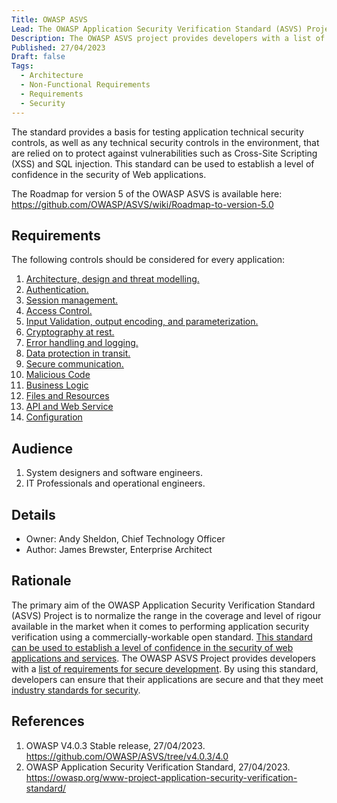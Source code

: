 ```yaml
---
Title: OWASP ASVS
Lead: The OWASP Application Security Verification Standard (ASVS) Project provides a basis for testing web application technical security controls and also provides developers with a list of requirements for secure development
Description: The OWASP ASVS project provides developers with a list of requirements for secure development and testable security controls.
Published: 27/04/2023
Draft: false
Tags:
  - Architecture
  - Non-Functional Requirements
  - Requirements
  - Security
---
```


The standard provides a basis for testing application technical security controls, as well as any technical security controls in the environment, that are relied on to protect against vulnerabilities such as Cross-Site Scripting (XSS) and SQL injection. This standard can be used to establish a level of confidence in the security of Web applications.

The Roadmap for version 5 of the OWASP ASVS is available here: <https://github.com/OWASP/ASVS/wiki/Roadmap-to-version-5.0>

## Requirements

The following controls should be considered for every application:

1. [Architecture, design and threat modelling.](https://github.com/OWASP/ASVS/blob/v4.0.3/4.0/en/0x10-V1-Architecture.md)
2. [Authentication.](https://github.com/OWASP/ASVS/blob/v4.0.3/4.0/en/0x11-V2-Authentication.md)
3. [Session management.](https://github.com/OWASP/ASVS/blob/v4.0.3/4.0/en/0x12-V3-Session-management.md)
4. [Access Control.](https://github.com/OWASP/ASVS/blob/v4.0.3/4.0/en/0x12-V4-Access-Control.md)
5. [Input Validation, output encoding, and parameterization.](https://github.com/OWASP/ASVS/blob/v4.0.3/4.0/en/0x13-V5-Validation-Sanitization-Encoding.md)
6. [Cryptography at rest.](https://github.com/OWASP/ASVS/blob/v4.0.3/4.0/en/0x14-V6-Cryptography.md)
7. [Error handling and logging.](https://github.com/OWASP/ASVS/blob/v4.0.3/4.0/en/0x15-V7-Error-Logging.md)
8. [Data protection in transit.](https://github.com/OWASP/ASVS/blob/v4.0.3/4.0/en/0x16-V8-Data-Protection.md)
9. [Secure communication.](https://github.com/OWASP/ASVS/blob/v4.0.3/4.0/en/0x17-V9-Communications.md)
10. [Malicious Code](https://github.com/OWASP/ASVS/blob/v4.0.3/4.0/en/0x18-V10-Malicious.md)
11. [Business Logic](https://github.com/OWASP/ASVS/blob/v4.0.3/4.0/en/0x19-V11-BusLogic.md)
12. [Files and Resources](https://github.com/OWASP/ASVS/blob/v4.0.3/4.0/en/0x20-V12-Files-Resources.md)
13. [API and Web Service](https://github.com/OWASP/ASVS/blob/v4.0.3/4.0/en/0x21-V13-API.md)
14. [Configuration](https://github.com/OWASP/ASVS/blob/v4.0.3/4.0/en/0x22-V14-Config.md)

## Audience

  1. System designers and software engineers.
  2. IT Professionals and operational engineers.

## Details

* Owner: Andy Sheldon, Chief Technology Officer
* Author: James Brewster, Enterprise Architect

## Rationale

The primary aim of the OWASP Application Security Verification Standard (ASVS) Project is to normalize the range in the coverage and level of rigour available in the market when it comes to performing application security verification using a commercially-workable open standard. [This standard can be used to establish a level of confidence in the security of web applications and services](https://owasp.org/www-pdf-archive/OWASP_ASVS_Standard_2008.pdf). The OWASP ASVS Project provides developers with a [list of requirements for secure development](https://owasp.org/www-project-application-security-verification-standard/). By using this standard, developers can ensure that their applications are secure and that they meet [industry standards for security](https://www.briskinfosec.com/blogs/blogsdetail/What-is-the-difference-between-OWASP-Top-10-and-ASVS-Security-Audit).

## References

1. OWASP V4.0.3 Stable release, 27/04/2023. <https://github.com/OWASP/ASVS/tree/v4.0.3/4.0>
2. OWASP Application Security Verification Standard, 27/04/2023. <https://owasp.org/www-project-application-security-verification-standard/>
